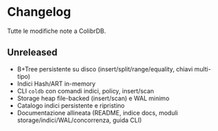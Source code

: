 Changelog
=========

Tutte le modifiche note a ColibrDB.

Unreleased
--
- B+Tree persistente su disco (insert/split/range/equality, chiavi multi-tipo)
- Indici Hash/ART in-memory
- CLI `coldb` con comandi indici, policy, insert/scan
- Storage heap file-backed (insert/scan) e WAL minimo
- Catalogo indici persistente e ripristino
- Documentazione allineata (README, indice docs, moduli storage/indici/WAL/concorrenza, guida CLI)
